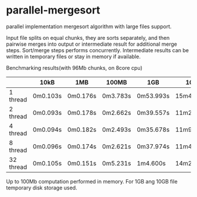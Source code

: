 # parallel-mergesort
parallel implementation mergesort algorithm with large files support.

Input file splits on equal chunks, they are sorts separately, and then pairwise merges into output or intermediate result for additional merge steps.
Sort/merge steps performs concurrently. Intermediate results can be written in temporary files or stay in memory if available.

Benchmarking results(with 96Mb chunks, on 8core cpu)

|               |     10kB      |      1MB      |     100MB     |      1GB      |      10GB     |
| ------------- | ------------- | ------------- | ------------- | ------------- | ------------- |
|   1 thread    |   0m0.103s    |   0m0.176s    |   0m3.783s    |   0m53.993s   |   15m47.377s  |
|   2 thread    |   0m0.093s    |   0m0.178s    |   0m2.662s    |   0m39.557s   |   11m25.370s  |
|   4 thread    |   0m0.094s    |   0m0.182s    |   0m2.493s    |   0m35.678s   |    11m9.066s  |
|   8 thread    |   0m0.096s    |   0m0.174s    |   0m2.621s    |   0m37.974s   |   11m43.442s  |
|  32 thread    |   0m0.105s    |   0m0.151s    |   0m5.231s    |    1m4.600s   |   14m20.195s  |

Up to 100Mb computation performed in memory. For 1GB ang 10GB file temporary disk storage used. 

